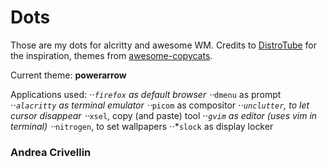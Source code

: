 # Dots

Those are my dots for alcritty and awesome WM.
Credits to [DistroTube](https://www.youtube.com/channel/UCVls1GmFKf6WlTraIb_IaJg) for the inspiration, themes from [awesome-copycats](https://github.com/lcpz/awesome-copycats).

Current theme: **powerarrow**

Applications used:
⋅⋅*`firefox` as default browser
⋅⋅*`dmenu` as prompt
⋅⋅*`alacritty` as terminal emulator
⋅⋅*`picom` as compositor
⋅⋅*`unclutter`, to let cursor disappear
⋅⋅*`xsel`, copy (and paste) tool
⋅⋅*`gvim` as editor (uses vim in terminal)
⋅⋅*`nitrogen`, to set wallpapers
⋅⋅*`slock` as display locker

### Andrea Crivellin
